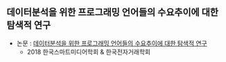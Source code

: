 ## 데이터분석을 위한 프로그래밍 언어들의 수요추이에 대한 탐색적 연구
- 논문 : [데이터분석을 위한 프로그래밍 언어들의 수요추이에 대한 탐색적 연구](https://github.com/seminj/2018_paper_Trends_of_Programming_Language_for_DA)
  - 2018 한국스마트미디어학회 & 한국전자거래학회
  
  
